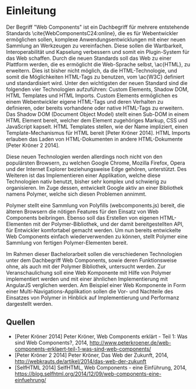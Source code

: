 # Einleitung

Der Begriff "Web Components" ist ein Dachbegriff für mehrere entstehende Standards \cite{WebComponentsC24:online}, die es für Webentwickler ermöglichen sollen, komplexe Anwendungsentwicklungen mit einer neuen Sammlung an Werkzeugen zu vereinfachen. Diese sollen die Wartbarkeit, Interoperabilität und Kapselung verbessern und somit ein Plugin-System für das Web schaffen. Durch die neuen Standards soll das Web zu einer Plattform werden, die es ermöglicht die Web-Sprache selbst, \ac{HTML}, zu erweitern. Dies ist bisher nicht möglich, da die HTML-Technologie, und somit die Möglichkeiten HTML-Tags zu benutzen, vom \ac{W3C} definiert und standardisiert wird. Unter den wichtigsten der neuen Standard sind die folgenden vier Technologien aufzuführen: Custom Elements, Shadow DOM, HTML Templates und HTML Imports. Custom Elements ermöglichen es einem Webentwickler eigene HTML-Tags und deren Verhalten zu definieren, oder bereits vorhandene oder native HTML-Tags zu erweitern. Das Shadow DOM (Document Object Model) stellt einen Sub-DOM in einem HTML Element bereit, welcher dem Element zugehöriges Markup, CSS und JavaScript kapselt. HTML Templates stellen, wie der Name impliziert, einen Template-Mechanismus für HTML bereit [Peter Kröner 2014]. HTML Imports erlauben das Laden von HTML-Dokumenten in andere HTML-Dokumente [Peter Kröner 2 2014].

Diese neuen Technologien werden allerdings noch nicht von den populärsten Browsern, zu welchen Google Chrome, Mozilla Firefox, Opera und der Internet Explorer beziehungsweise Edge gehören, unterstützt. Des Weiteren ist das Implementieren einer Applikation, welche diese Technologien nativ benutzt, bisher sehr komplex und schwierig zu organisieren. Im Zuge dessen, entwickelt Google aktiv an einer Bibliothek namens Polymer, welche sich diesen Problemen annimmt.

Polymer stellt eine Sammlung von Polyfills (webcomponents.js) bereit, die älteren Browsern die nötigen Features für den Einsatz von Web Components beibringen. Ebenso soll das Erstellen von eigenen HTML-Elementen mit der Polymer-Bibliothek, und der damit bereitgestellten API, für Entwickler komfortabel gemacht werden. Um nun bereits entwickelte Web Components einfach wiederverwenden zu können, stellt Polymer eine Sammlung von fertigen Polymer-Elementen bereit.

Im Rahmen dieser Bachelorarbeit sollen die verschiedenen Technologien unter dem Dachbegriff Web Components, sowie deren Funktionsweise ohne, als auch mit der Polymer Bibliothek, untersucht werden. Zur Veranschaulichung soll eine Web Komponente mit Hilfe von Polymer implementiert werden und mit einer ähnlichen Implementierung mit AngularJS verglichen werden. Am Beispiel einer Web Komponente in Form einer Multi-Navigations-Applikation sollen die Vor- und Nachteile des Einsatzes von Polymer in Hinblick auf Implementierung und Performanz dargestellt werden.


## Quellen

- [Peter Kröner 2014] Peter Kröner, Web Components erklärt - Teil 1: Was sind Web Components?, 2014, http://www.peterkroener.de/web-components-erklaert-teil-1-was-sind-web-components/
- [Peter Kröner 2 2014] Peter Kröner, Das Web der Zukunft, 2014, http://webkrauts.de/artikel/2014/das-web-der-zukunft
- [SelfHTML 2014] SelfHTML, Web Components - eine Einführung, 2014, https://blog.selfhtml.org/2014/12/09/web-components-eine-einfuehrung/

